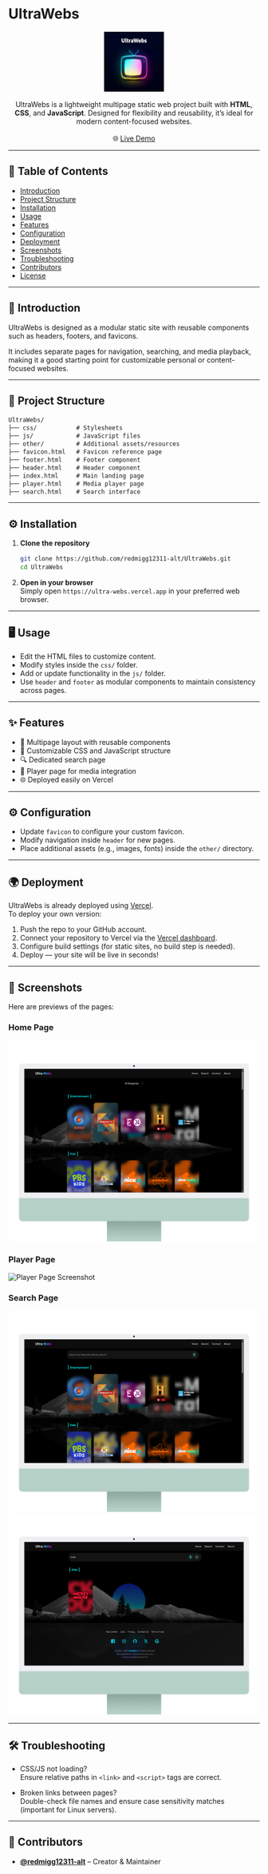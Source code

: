 
# UltraWebs

<p align="center"> <img src="assets\screenshot\UL\logo.png" alt="UltraWebs Logo" width="120"/> </p> <p align="center"> UltraWebs is a lightweight multipage static web project built with <b>HTML</b>, <b>CSS</b>, and <b>JavaScript</b>. Designed for flexibility and reusability, it’s ideal for modern content-focused websites. <br><br> 🌐 <a href="https://ultra-webs.vercel.app" target="_blank">Live Demo</a> </p>

***

## 📑 Table of Contents

- [Introduction](#introduction)
- [Project Structure](#project-structure)
- [Installation](#installation)
- [Usage](#usage)
- [Features](#features)
- [Configuration](#configuration)
- [Deployment](#deployment)
- [Screenshots](#screenshots)
- [Troubleshooting](#troubleshooting)
- [Contributors](#contributors)
- [License](#license)

***

## 🚀 Introduction

UltraWebs is designed as a modular static site with reusable components such as headers, footers, and favicons.  

It includes separate pages for navigation, searching, and media playback, making it a good starting point for customizable personal or content-focused websites.

***

## 📂 Project Structure

```
UltraWebs/
├── css/           # Stylesheets
├── js/            # JavaScript files
├── other/         # Additional assets/resources
├── favicon.html   # Favicon reference page
├── footer.html    # Footer component
├── header.html    # Header component
├── index.html     # Main landing page
├── player.html    # Media player page
├── search.html    # Search interface
```

***

## ⚙️ Installation

1. **Clone the repository**
   ```bash
   git clone https://github.com/redmigg12311-alt/UltraWebs.git
   cd UltraWebs
   ```

2. **Open in your browser**  
   Simply open `https://ultra-webs.vercel.app` in your preferred web browser.

***

## 🖥️ Usage

- Edit the HTML files to customize content.
- Modify styles inside the `css/` folder.
- Add or update functionality in the `js/` folder.
- Use `header` and `footer` as modular components to maintain consistency across pages.

***

## ✨ Features

- 📄 Multipage layout with reusable components
- 🎨 Customizable CSS and JavaScript structure
- 🔍 Dedicated search page
- 🎵 Player page for media integration
- 🌐 Deployed easily on Vercel

***

## ⚙️ Configuration

- Update `favicon` to configure your custom favicon.
- Modify navigation inside `header` for new pages.
- Place additional assets (e.g., images, fonts) inside the `other/` directory.

***

## 🌍 Deployment

UltraWebs is already deployed using [Vercel](https://vercel.com/).  
To deploy your own version:

1. Push the repo to your GitHub account.
2. Connect your repository to Vercel via the [Vercel dashboard](https://vercel.com/dashboard).
3. Configure build settings (for static sites, no build step is needed).
4. Deploy — your site will be live in seconds!

***

## 📸 Screenshots

Here are previews of the pages:

### Home Page
![Home Page Screenshot](assets/screenshot/UL/Home.png)

### Player Page
![Player Page Screenshot](assets/screenshot/UL/player.png)

### Search Page
![Search Page Screenshot](assets/screenshot/UL/search.png)
![Search Output Screenshot](assets/screenshot/UL/searchouput.png)

***

## 🛠️ Troubleshooting

- CSS/JS not loading?  
  Ensure relative paths in `<link>` and `<script>` tags are correct.

- Broken links between pages?  
  Double-check file names and ensure case sensitivity matches (important for Linux servers).

***

## 👥 Contributors

- **[@redmigg12311-alt](https://github.com/redmigg12311-alt)** – Creator & Maintainer


